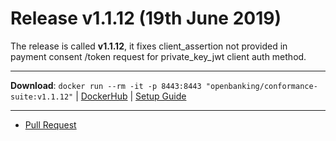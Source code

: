 # Release v1.1.12 (19th June 2019)

The release is called **v1.1.12**, it fixes client_assertion not provided in payment consent /token request for private_key_jwt client auth method.

---
**Download**: `docker run --rm -it -p 8443:8443 "openbanking/conformance-suite:v1.1.12"` | [DockerHub](https://hub.docker.com/r/openbanking/conformance-suite) | [Setup Guide](https://github.com/OpenBankingUK/conformance-suite/blob/develop/docs/setup-guide.md)

---

* [Pull Request](https://bitbucket.org/openbankingteam/conformance-suite/pull-requests/387)
